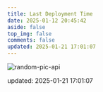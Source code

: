 ```yaml
---
title: Last Deployment Time
date: 2025-01-12 20:45:42
aside: false
top_img: false
comments: false
updated: 2025-01-21 17:01:07
---
```


![random-pic-api](https://cover.dong4j.ink:1024)

updated: 2025-01-21 17:01:07